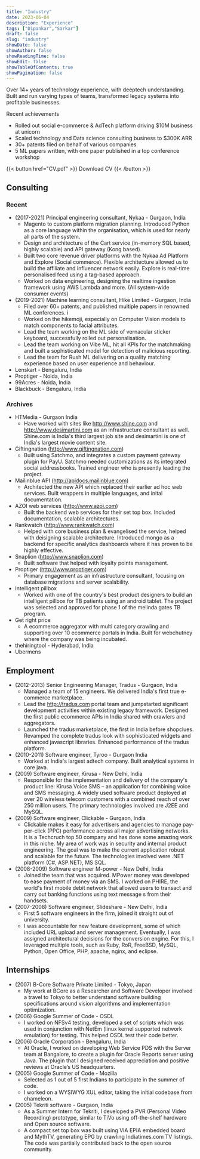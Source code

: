 ```yaml
---
title: "Industry"
date: 2023-06-04
description: "Experience"
tags: ["Dipankar","Sarkar"]
draft: false
slug: "industry"
showDate: false
showAuthor: false
showReadingTime: false
showEdit: false
showTableOfContents: true
showPagination: false
---
```


Over 14+ years of technology experience, with deeptech understanding. Built and run varying types of teams, transformed legacy systems into profitable businesses.

Recent achievements

* Rolled out social e-commerce & AdTech platform driving $10M business at unicorn
* Scaled technology and Data science consulting business to $300K ARR
* 30+ patents filed on behalf of various companies
* 5 ML papers written, with one paper published in a top conference workshop

{{< button href="CV.pdf" >}}
Download CV
{{< /button >}}

## Consulting

### Recent

* (2017-2021) Principal engineering consultant, Nykaa - Gurgaon, India
  * Magento to custom platform migration planning. Introduced Python as a core language within the organisation, which is used for nearly all parts of the system. 
  * Design and architecture of the Cart service (in-memory SQL based, highly scalable) and API gateway (Kong based). 
  * Built two core revenue driver platforms with the Nykaa Ad Platform and Explore (Social commerce). Flexible architecture allowed us to build the affiliate and influencer network easily. Explore is real-time personalised feed using a tag-based approach.
  * Worked on data engineering, designing the realtime ingestion framework using AWS Lambda and more. (All system-wide consumer events)
* (2019-2021) Machine learning consultant, Hike Limited - Gurgaon, India
  * Filed over 60+ patents, and published multiple papers in renowned ML conferences.   i
  * Worked on the hikemoji, especially on Computer Vision models to match components to facial attributes. 
  * Lead the team working on the ML side of vernacular sticker keyboard, successfully rolled out personalisation.
  * Lead the team working on Vibe ML, hit all KPIs for the matchmaking and built a sophisticated model for detection of malicious reporting.
  * Lead the team for Rush ML delivering on a quality matching experience based on user experience and behaviour.
* Lenskart - Bengaluru, India
* Proptiger - Noida, India
* 99Acres - Noida, India
* Blackbuck - Bengaluru, India

### Archives 
* HTMedia - Gurgaon India
  * Have worked with sites like http://www.shine.com and http://www.desimartini.com as an infrastructure consultant as well. Shine.com is India's third largest job site and desimartini is one of India's largest movie content site. 
* Giftingnation (http://www.giftingnation.com) 
  * Built using Satchmo, and integrates a custom payment gateway plugin for PayU. Satchmo needed customizations as its integrated social addressbooks. Trained engineer who is presently leading the project.
* Mailinblue API (http://apidocs.mailinblue.com)
  * Architected the new API which replaced their
earlier ad hoc web services. Built wrappers in multiple languages, and inital documentation.
* AZOI web services (http://www.azoi.com)
  * Built the backend web services for their set top box.
Included documentation, scalable architectures.
* Rankwatch (http://www.rankwatch.com)
  * Helped with core business plan & evangelised the
service, helped with deisigning scalable architecture. Introduced mongo as a backend for specific
analytics dashboards where it has proven to be highly effective.
* Snaplion (http://www.snaplion.com) 
  * Built software that helped with loyalty points management.
* Proptiger (http://www.proptiger.com) 
  * Primary engagement as an infrastructure consultant,
focusing on database migrations and server scalability.
* Intelligent pillbox 
  * Worked with one of the country's best product designers to build an intelligent pillbox for TB patients using an android tablet. The project was selected and approved for phase 1 of the melinda gates TB program.
* Get right price 
  * A ecommerce aggregator with multi category crawling and supporting over 10 ecommerce portals in India. Built for webchutney where the company was being incubated.
* thehiringtool - Hyderabad, India
* Ubermens


## Employment

* (2012-2013) Senior Engineering Manager, Tradus - Gurgaon, India
   * Managed a team of 15 engineers. We delivered India's first true e-commerce marketplace.
   * Lead the http://tradus.com portal team and jumpstarted significant development activities within existing legacy framework. Designed the first public ecommerce APIs in India shared with crawlers and aggregators.
   * Launched the tradus marketplace, the first in India before shopclues. Revamped the complete tradus look with sophisticated widgets and enhanced javascript libraries. Enhanced performance of the tradus platform.
* (2010-2011) Software engineer, Tyroo - Gurgaon India
  * Worked at India's largest adtech company. Built analytical systems in core java.
* (2009) Software engineer, Kirusa - New Delhi, India
  * Responsible for the implementation and delivery of the company's product line: Kirusa Voice SMS – an application for combining voice and SMS messaging. A widely used software product deployed at over 20 wireless telecom customers with a combined reach of over 250 million users. The primary technologies involved are J2EE and MySQL.
* (2009) Software engineer, Clickable - Gurgaon, India
  * Clickable makes it easy for advertisers and agencies to manage pay-per-click (PPC) performance across all major advertising networks. It is a Techcruch top 50 company and has done some amazing work in this niche. My area of work was in security and internal product engineering. The goal was to make the current application robust and scalable for the future. The technologies involved were .NET platform (C#, ASP.NET), MS SQL.
* (2008-2009) Software engineer M-power - New Delhi, India
   * Joined the team that was acquired. MPower money was developed to ease payment of money via an SMS. I worked on PHIRE, the world's first mobile debit network that allowed users to transact and carry out banking functions using text message s from their handsets.
* (2007-2008) Software engineer, Slideshare - New Delhi, India
   * First 5 software engineers in the firm, joined it straight out of university.
   * I was accountable for new feature development, some of which included URL upload and server management. Eventually, I was assigned architectural decisions for the conversion engine. For this, I leveraged multiple tools, such as Ruby, RoR, FreeBSD, MySQL, Python, Open Office, PHP, apache, nginx, and eclipse.

## Internships

* (2007) B-Core Software Private Limited - Tokyo, Japan
   * My work at BCore as a Researcher and Software Developer involved a travel to Tokyo to better understand software building specifications around vision algorithms and implementation optimization.
* (2006) Google Summer of Code - OSDL
   * I worked on NFSv4 testing, developed a set of scripts which was used in conjunction with NetEm (linux kernel supported network emulation) for testing. This helped OSDL test their code better.
* (2006) Oracle Corporation - Bengaluru, India
   * At Oracle, I worked on developing Web Service PDS with the Server team at Bangalore, to create a plugin for Oracle Reports server using Java. The plugin that I designed received appreciation and positive reviews at Oracle’s US headquarters.
* (2005) Google Summer of Code - Mozilla
   * Selected as 1 out of 5 first Indians to participate in the summer of code.
   * I worked on a WYSIWYG XUL editor, taking the initial codebase from chameleon. 
* (2005) Tekriti software - Gurgaon, India
   * As a Summer Intern for Tekriti, I developed a PVR (Personal Video Recording) prototype, similar to TiVo using off-the-shelf hardware and Open source software. 
   * A compact set top box was built using VIA EPIA embedded board and MythTV, generating EPG by crawling Indiatimes.com TV listings. The code was partially contributed back to the open source community.
